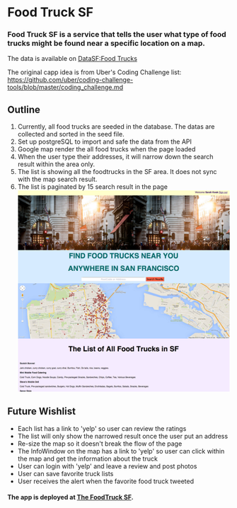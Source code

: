# Food Truck SF
### Food Truck SF is a service that tells the user what type of food trucks might be found near a specific location on a map.

The data is available on [DataSF:Food Trucks](https://data.sfgov.org/Economy-and-Community/Mobile-Food-Facility-Permit/rqzj-sfat?)

The original capp idea is from Uber's Coding Challenge list: https://github.com/uber/coding-challenge-tools/blob/master/coding_challenge.md

## Outline
1. Currently, all food trucks are seeded in the database. The datas are collected and sorted in the seed file.
2. Set up postgreSQL to import and safe the data from the API
3. Google map render the all food trucks when the page loaded
4. When the user type their addresses, it will narrow down the search result within the area only.
5. The list is showing all the foodtrucks in the SF area. It does not sync with the map search result.
6. The list is paginated by 15 search result in the page
![Alt FoodTruckSF Screenshot](https://github.com/sarahkwak/foodtrucksf/blob/master/app/assets/images/foodtrucksf.png)

## Future Wishlist
* Each list has a link to 'yelp' so user can review the ratings
* The list will only show the narrowed result once the user put an address
* Re-size the map so it doesn't break the flow of the page
* The InfoWindow on the map has a link to 'yelp' so user can click within the map and get the information about the truck
* User can login with 'yelp' and leave a review and post photos
* User can save favorite truck lists
* User receives the alert when the favorite food truck tweeted

#### The app is deployed at [The FoodTruck SF](https://thefoodtrucksf.herokuapp.com).
